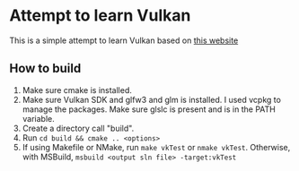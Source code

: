 # Attempt to learn Vulkan

This is a simple attempt to learn Vulkan based on [this website](https://vulkan-tutorial.com)

## How to build

1. Make sure cmake is installed.
2. Make sure Vulkan SDK and glfw3 and glm is installed. I used vcpkg to manage the packages. Make sure glslc is present
   and is in the PATH variable.
3. Create a directory call "build".
4. Run `cd build && cmake .. <options>`
5. If using Makefile or NMake, run `make vkTest` or `nmake vkTest`. Otherwise, with
   MSBuild, `msbuild <output sln file> -target:vkTest`

